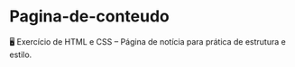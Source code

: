 # Pagina-de-conteudo
🖥️ Exercício de HTML e CSS – Página de notícia para prática de estrutura e estilo.
